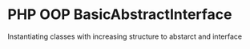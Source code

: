 # PHP OOP BasicAbstractInterface
 Instantiating classes with increasing structure to abstarct and interface
